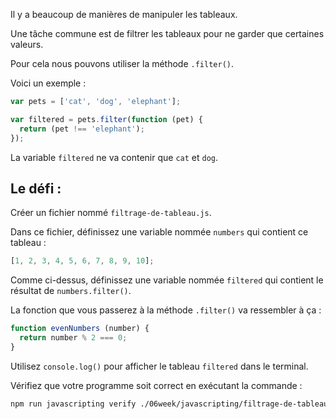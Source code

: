 Il y a beaucoup de manières de manipuler les tableaux.

Une tâche commune est de filtrer les tableaux pour ne garder que certaines valeurs.

Pour cela nous pouvons utiliser la méthode `.filter()`.

Voici un exemple :

```js
var pets = ['cat', 'dog', 'elephant'];

var filtered = pets.filter(function (pet) {
  return (pet !== 'elephant');
});
```

La variable `filtered` ne va contenir que `cat` et `dog`.

## Le défi :

Créer un fichier nommé `filtrage-de-tableau.js`.

Dans ce fichier, définissez une variable nommée `numbers` qui contient ce tableau :

```js
[1, 2, 3, 4, 5, 6, 7, 8, 9, 10];
```

Comme ci-dessus, définissez une variable nommée `filtered` qui contient le résultat de `numbers.filter()`.

La fonction que vous passerez à la méthode `.filter()` va ressembler à ça :

```js
function evenNumbers (number) {
  return number % 2 === 0;
}
```

Utilisez `console.log()` pour afficher le tableau `filtered` dans le terminal.

Vérifiez que votre programme soit correct en exécutant la commande :

```bash
npm run javascripting verify ./06week/javascripting/filtrage-de-tableau.js
```
